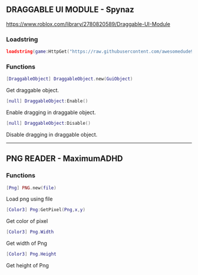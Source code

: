 ## DRAGGABLE UI MODULE - Spynaz
https://www.roblox.com/library/2780820589/Draggable-UI-Module

### Loadstring
```lua
loadstring(game:HttpGet("https://raw.githubusercontent.com/awesomedude939/roblox-scr/main/repost/drag.lua"))()
```

### Functions
```lua
[DraggableObject] DraggableObject.new(GuiObject)
```
Get draggable object.

```lua
[null] DraggableObject:Enable()
```
Enable dragging in draggable object.

```lua
[null] DraggableObject:Disable()
```
Disable dragging in draggable object.

------------------------------------------------------------

## PNG READER - MaximumADHD

### Functions
```lua
[Png] PNG.new(file)
```
Load png using file

```lua
[Color3] Png:GetPixel(Png,x,y)
```
Get color of pixel

```lua
[Color3] Png.Width
```
Get width of Png

```lua
[Color3] Png.Height
```
Get height of Png
